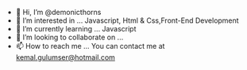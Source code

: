 - 👋 Hi, I’m @demonicthorns
- 👀 I’m interested in ... Javascript, Html & Css,Front-End Development
- 🌱 I’m currently learning ... Javascript
- 💞️ I’m looking to collaborate on ...
- 📫 How to reach me ... You can contact me at kemal.gulumser@hotmail.com

<!---
demonicthorns/demonicthorns is a ✨ special ✨ repository because its `README.md` (this file) appears on your GitHub profile.
You can click the Preview link to take a look at your changes.
--->
